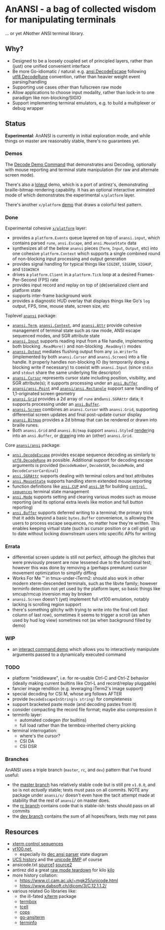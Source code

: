 # AnANSI - a bag of collected wisdom for manipulating terminals

... or yet ANother ANSI terminal library.

## Why?

- Designed to be a loosely coupled set of principled layers, rather than (just)
  one unified convenient interface
- Be more Go-idiomatic / natural: e.g.  [ansi.DecodeEscape][ansi_decode_escape]
  following [utf8.DecodeRune][decode_rune] convention, rather than heavier
  weight event parsing/handling
- Supporting use cases other than fullscreen raw mode
- Allow applications to choose input modality, rather than lock-in to one
  paradigm like non-blocking/SIGIO
- Support implementing terminal emulators, e.g. to build a multiplexer or debug
  wrapper

## Status

**Experimental**: AnANSI is currently in initial exploration mode, and while
things on master are reasonably stable, there's no guarantees yet.

### Demos

The [Decode Demo Command][decode_demo] that demonstrates ansi Decoding,
optionally with mouse reporting and terminal state manipulation (for raw and
alternate screen mode).

There's also a [lolwut][lolwut] demo, which is a port of antirez's,
demonstrating braille-bitmap rendering capability. It has an optional
interactive animated mode of which demonstrates the experimental `x/platform`
layer.

There's another `x/platform` [demo][demo] that draws a colorful test pattern.

### Done

Experimental cohesive [`x/platform`][platform_pkg] layer:
- provides a `platform.Events` queue layered on top of `anansi.input`, which
  contains parsed `rune`, `ansi.Escape`, and `ansi.MouseState` data
- synthesizes all of the below `anansi` pieces (`Term`, `Input`, `Output`, etc)
  into one cohesive `platform.Context` which supports a single combined round
  of non-blocking input processing and output generation
- provides signal handling for typical things like `SIGINT`, `SIGERM`,
  `SIGHUP`, and `SIGWINCH`
- drives a `platform.Client` in a `platform.Tick` loop at a desired
  Frames-Per-Second (FPS) rate
- provides input record and replay on top of (de)serialized client and platform
  state
- supports inter-frame background work
- provides a diagnostic HUD overlay that displays things like Go's `log`
  output, FPS, time, mouse state, screen size, etc

Toplevel [`anansi`][anansi_pkg] package:
- [`anansi.Term`][anansi_term], [`anansi.Context`][anansi_context], and
  [`anansi.Attr`][anansi_attr] provide cohesive management of terminal state
  such as raw mode, ANSI escape sequenced modes, and SGR attribute state
- [`anansi.Input`][anansi_input] supports reading input from a file handle,
  implementing both blocking `.ReadMore()` and non-blocking `.ReadAny()` modes
- [`anansi.Output`][anansi_output] mediates flushing output from any
  `io.WriterTo` (implemented by both `anansi.Cursor` and `anansi.Screen`) into
  a file handle.  It properly handles non-blocking IO (by temporarily doing a
  blocking write if necessary) to coexist with `anansi.Input` (since `stdin`
  and `stdout` share the same underlying file descriptor)
- [`anansi.Cursor`][anansi_cursor] represents cursor state including position,
  visibility, and SGR attribute(s); it supports processing under an
  [`ansi.Buffer`][ansi_buffer]
- [`anansi/ansi.Point`][anansi_point] and
  [`anansi/ansi.Rectangle`][anansi_rectangle] support sane handling of
  1,1-originated screen geometry
- [`anansi.Grid`][anansi_grid] provides a 2d array of `rune` and`ansi.SGRAttr`
  data; it supports processing under an [`ansi.Buffer`][ansi_buffer].
- [`anansi.Screen`][anansi_screen] combines an `anansi.Cursor` with
  `anansi.Grid`, supporting differential screen updates and final post-update
  cursor display
- [`anansi.Bitmap`][anansi_bitmap] provides a 2d bitmap that can be rendered or
  drawn into braille runes.
- Both `anansi.Grid` and `anansi.Bitmap` support `anansi.Style`d
  [render][anansi_render_grid]ing into an `ansi.Buffer`, or
  [draw][anansi_draw_grid]ing into an (other) `anansi.Grid`.

Core [`anansi/ansi`][ansi_pkg] package:
- [`ansi.DecodeEscape`][ansi_decode_escape] provides escape sequence decoding
  as similarly to [`utf8.DecodeRune`][decode_rune] as possible. Additional
  support for decoding escape arguments is provided (`DecodeNumber`,
  `DecodeSGR`, `DecodeMode`, and `DecodeCursorCardinal`)
- [`ansi.SGRAttr`][ansi_sgr] supports dealing with terminal colors and text
  attributes
- [`ansi.MouseState`][ansi_mousestate] supports handling xterm extended mouse
  reporting
- function definitions like [`ansi.CUP`][ansi_cup] and [`ansi.SM`][ansi_sm] for
  building [`control sequences`][ansi_seq] terminal state management
- [`ansi.Mode`][ansi_mode] supports setting and clearing various modes such as
  mouse reporting (and its optional extra levels like motion and full button
  reporting)
- [`ansi.Buffer`][ansi_buffer] supports deferred writing to a terminal; the
  primary trick that it adds beyond a basic `bytes.Buffer` convenience, is
  allowing the users to process escape sequences, no matter how they're
  written. This enables keeping virtual state (such as cursor position or a
  cell grid) up to date without locking downstream users into specific APIs for
  writing

### Errata

- differential screen update is still not perfect, although the glitches that
  were previously present are now lessened due to the functional test; however
  this was done by removing a (perhaps premature) cursor movement optimization
  to simplify diffing
- Works For Me ™ in tmux-under-iTerm2: should also work in other modern
  xterm-descended terminals, such as the libvte family; however terminfo
  detection not yet used by the platform layer, so basic things like
  smcup/rmcup inversion may by broken
- `anansi.Screen` doesn't (yet) implement full vt100 emulation, notably lacking
  is scrolling region support
- there's something glitchy with trying to write into the final cell (last
  column of last row), sometimes it seems to trigger a scroll (as when used by
  hud log view) sometimes not (as when background filled by demo)

### WIP

- an [interact command demo](../../tree/dev/cmd/interact/main.go) which
  allows you to interactively manipulate arguments passed to a dynamically
  executed command

### TODO

- platform "middleware", i.e. for re-usable Ctrl-C and Ctrl-Z behavior (ideally
  making current builtins like Ctrl-L and record/replay pluggable)
- fancier image rendition (e.g. leveraging iTerm2's image support)
- special decoding for CSI M, whose arg follows AFTER
- provide `DecodeEscapeInString(s string)` for completeness
- support bracketed paste mode (and decoding pastes from it)
- consider compacting the record file format; maybe also compression it
- terminfo layer:
  - automated codegen (for builtins)
  - full load rather than the termbox-inherited cherry picking
- terminal interrogation:
  - where's the cursor?
  - CSI DA
  - CSI DSR

### Branches

AnANSI uses a triple branch (`master`, `rc`, and `dev`) pattern that I've found
useful:
- the [master branch][master] has relatively stable code but is
  still pre `v1.0.0`, and so is not *actually* stable; tests must pass on all
  commits. NOTE any package under `anansi/x/` doesn't even have the tacit
  attempt made at stability that the rest of `anansi/` on master does.
- the [rc branch][rc] contains code that is stable-ish: tests should
  pass on all commits
- the [dev branch][dev] contains the sum of all hopes/fears, tests
  may not pass

## Resources

- [xterm control sequences][xterm_ctl]
- [vt100.net][vt100],
  - especially its [dec ansi parser][ansi_parser_sm] state diagram
- [UCS history][ucs] and the [unicode BMP][unicode_bmp] of course
- ansicode.txt [source1][tmux_ansicode] [source2][pdp10_ansicode]
- antirez did a great [raw mode teardown][kilo_rawmode] for kilo [kilo][kilo]
- more history collation:
  - https://www.cl.cam.ac.uk/~mgk25/unicode.html
  - https://www.dabsoft.ch/dicom/3/C.12.1.1.2/
- various related Go libraries like:
  - the ill-fated [x/term](https://github.com/golang/go/issues/13104) package
  - [termbox][termbox]
  - [tcell][tcell]
  - [cops][cops]
  - [go-ansiterm][go-ansiterm]
  - [terminfo][terminfo]

[platform_pkg]: https://godoc.org/github.com/jcorbin/anansi/x/platform
[anansi_pkg]: https://godoc.org/github.com/jcorbin/anansi
[ansi_pkg]: https://godoc.org/github.com/jcorbin/anansi/ansi

[anansi_attr]: https://godoc.org/github.com/jcorbin/anansi#Attr
[anansi_bitmap]: https://godoc.org/github.com/jcorbin/anansi#Bitmap
[anansi_context]: https://godoc.org/github.com/jcorbin/anansi#Context
[anansi_cursor]: https://godoc.org/github.com/jcorbin/anansi#Cursor
[anansi_draw_grid]: https://godoc.org/github.com/jcorbin/anansi#DrawGrid
[anansi_grid]: https://godoc.org/github.com/jcorbin/anansi#Grid
[anansi_input]: https://godoc.org/github.com/jcorbin/anansi#Input
[anansi_output]: https://godoc.org/github.com/jcorbin/anansi#Output
[anansi_point]: https://godoc.org/github.com/jcorbin/anansi#Point
[anansi_rectangle]: https://godoc.org/github.com/jcorbin/anansi#Rectangle
[anansi_render_grid]: https://godoc.org/github.com/jcorbin/anansi#RenderGrid
[anansi_screen]: https://godoc.org/github.com/jcorbin/anansi#Screen
[anansi_term]: https://godoc.org/github.com/jcorbin/anansi#Term
[ansi_buffer]: https://godoc.org/github.com/jcorbin/anansi/ansi#Buffer
[ansi_cup]: https://godoc.org/github.com/jcorbin/anansi/ansi#CUP
[ansi_decode_escape]: https://godoc.org/github.com/jcorbin/anansi/ansi#DecodeEscape
[ansi_mode]: https://godoc.org/github.com/jcorbin/anansi/ansi#Mode
[ansi_mousestate]: https://godoc.org/github.com/jcorbin/anansi/ansi#MouseState
[ansi_parser_sm]: https://www.vt100.net/emu/dec_ansi_parser
[ansi_seq]: https://godoc.org/github.com/jcorbin/anansi/ansi#Seq
[ansi_sgr]: https://godoc.org/github.com/jcorbin/anansi/ansi#SGRAttr
[ansi_sm]: https://godoc.org/github.com/jcorbin/anansi/ansi#SM

[cops]: https://github.com/kriskowal/cops
[decode_rune]: https://golang.org/pkg/unicode/utf8/#DecodeRune
[go-ansiterm]: https://github.com/Azure/go-ansiterm
[kilo]: https://github.com/antirez/kilo
[kilo_rawmode]: https://viewsourcecode.org/snaptoken/kilo/02.enteringRawMode.html
[pdp10_ansicode]: http://www.inwap.com/pdp10/ansicode.txt
[tcell]: https://github.com/gdamore/tcell
[termbox]: https://github.com/nsf/termbox-go
[terminfo]: https://github.com/xo/terminfo
[tmux_ansicode]: https://github.com/tmux/tmux/blob/master/tools/ansicode.txt
[ucs]: https://en.wikipedia.org/wiki/Universal_Coded_Character_Set
[unicode_bmp]: https://en.wikipedia.org/wiki/Plane_(Unicode)#Basic_Multilingual_Plane
[vt100]: https://www.vt100.net
[xterm_ctl]: http://invisible-island.net/xterm/ctlseqs/ctlseqs.html

[demo]: ../../tree/master/cmd/demo
[lolwut]: ../../tree/master/cmd/lolwut/main.go
[decode_demo]: ../../tree/master/cmd/decode/main.go
[master]: ../../tree/master
[rc]: ../../tree/rc
[dev]: ../../tree/dev
